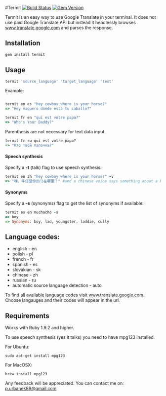#Termit [![Build Status](https://travis-ci.org/pawurb/termit.png)](https://travis-ci.org/pawurb/termit) [![Gem Version](https://badge.fury.io/rb/termit.png)](http://badge.fury.io/rb/termit)


Termit is an easy way to use Google Translate in your terminal. It does not use paid Google Translate API but instead it headlessly browses www.translate.google.com and parses the response.

## Installation
```ruby
gem install termit
```

## Usage
```ruby
termit 'source_language' 'target_language' 'text'
```

Example:

```ruby

termit en es "hey cowboy where is your horse?"
=> "Hey vaquero dónde está tu caballo?"

termit fr en "qui est votre papa?"
=> "Who's Your Daddy?"
```

Parenthesis are not necessary for text data input:
```ruby
termit fr ru qui est votre papa?
=> "Кто твой папочка?"
```
#### Speech synthesis

Specify a **-t** (talk) flag to use speech synthesis:
``` ruby
termit en zh "hey cowboy where is your horse?" -v
=> "嘿，牛仔是你的马在哪里？" #and a chinese voice says something about a horse
```

#### Synonyms

Specify a **-s** (synonyms) flag to get the list of synonyms if available:
``` ruby
termit es en muchacho -s
=> boy
=> Synonyms: boy, lad, youngster, laddie, cully
```



## Language codes:
* english - en
* polish - pl
* french - fr
* spanish - es
* slovakian - sk
* chinese - zh
* russian - ru
* automatic source language detection - auto

To find all available language codes visit www.translate.google.com. Choose langauges and their codes will appear in the url.

## Requirements

Works with Ruby 1.9.2 and higher.

To use speech synthesis (yes it talks) you need to have mpg123 installed.

For Ubuntu:

    sudo apt-get install mpg123

For MacOSX:

    brew install mpg123




Any feedback will be appreciated. You can contact me on: p.urbanek89@gmail.com




